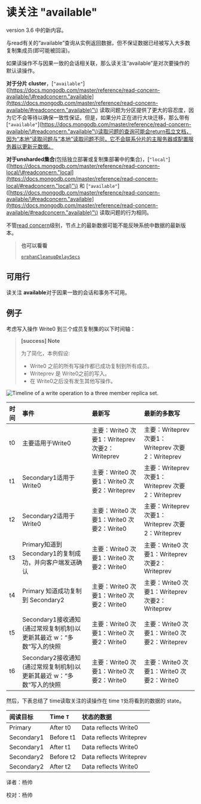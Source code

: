 # 读关注 "available"

version 3.6 中的新内容。

与read有关的“available”查询从实例返回数据，但不保证数据已经被写入大多数复制集成员\(即可能被回滚\)。

如果读操作不与因果一致的会话相关联，那么读关注“available”是对次要操作的默认读操作。

**对于分片 cluster**，\[`"available"`\]\([https://docs.mongodb.com/master/reference/read-concern-available/\#readconcern."available](https://docs.mongodb.com/master/reference/read-concern-available/#readconcern."available)"\) 读取问题为分区提供了更大的容忍度，因为它不会等待以确保一致性保证。但是，如果分片正在进行大块迁移，那么带有 \[`"available"`\]\([https://docs.mongodb.com/master/reference/read-concern-available/\#readconcern."available"\)读取问题的查询可能会return孤立文档，因为“本地”读取问题与“本地”读取问题不同，它不会联系分片的主服务器或配置服务器以更新元数据。](https://docs.mongodb.com/master/reference/read-concern-available/#readconcern."available"%29读取问题的查询可能会return孤立文档，因为“本地”读取问题与“本地”读取问题不同，它不会联系分片的主服务器或配置服务器以更新元数据。)

**对于unsharded集合**\(包括独立部署或复制集部署中的集合\)，\[`"local"`\]\([https://docs.mongodb.com/master/reference/read-concern-local/\#readconcern."local](https://docs.mongodb.com/master/reference/read-concern-local/#readconcern."local)"\) 和 \[`"available"`\]\([https://docs.mongodb.com/master/reference/read-concern-available/\#readconcern."available](https://docs.mongodb.com/master/reference/read-concern-available/#readconcern."available)"\) 读取问题的行为相同。

不管[read concern](https://docs.mongodb.com/master/reference/glossary/#term-read-concern)级别，节点上的最新数据可能不能反映系统中数据的最新版本。

> **也可以看看**
>
> [`orphanCleanupDelaySecs`](https://docs.mongodb.com/master/reference/parameters/#param.orphanCleanupDelaySecs)

## 可用行

读关注 **available**对于因果一致的会话和事务不可用。

## 例子

考虑写入操作 Write0 到三个成员复制集的以下时间轴：

> **\[success\] Note**
>
> 为了简化，本例假设:
>
> * Write0 之前的所有写操作都已成功复制到所有成员。
> * Writeprev 是 Write0之前的写入。
> * 在 Write0之后没有发生其他写操作。

![Timeline of a write operation to a three member replica set.](https://docs.mongodb.com/manual/_images/read-concern-write-timeline.svg)

| 时间 | 事件 | 最新写 | 最新的多数写 |
| :--- | :--- | :--- | :--- |
| t0 | 主要适用于Write0 | 主要：Write0 次要1：Writeprev 次要2：Writeprev | 主要：Writeprev 次要1：Writeprev 次要2：Writeprev |
| t1 | Secondary1适用于Write0 | 主要：Write0 次要1：Write0 次要2：Writeprev | 主要：Writeprev 次要1：Writeprev 次要2：Writeprev |
| t2 | Secondary2适用于Write0 | 主要：Write0 次要1：Write0 次要2：Write0 | 主要：Writeprev 次要1：Writeprev 次要2：Writeprev |
| t3 | Primary知道到Secondary1的复制成功，并向客户端发送确认 | 主要：Write0 次要1：Write0 次要2：Write0 | 主要：Write0 次要1：Writeprev 次要2：Writeprev |
| t4 | Primary 知道成功复制到 Secondary2 | 主要：Write0 次要1：Write0 次要2：Write0 | 主要：Write0 次要1：Writeprev 次要2：Writeprev |
| t5 | Secondary1接收通知\(通过常规复制机制\)以更新其最近 w：“多数”写入的快照 | 主要：Write0 次要1：Write0 次要2：Write0 | 主要：Write0 次要1：Write0 次要2：Writeprev |
| t6 | Secondary2接收通知\(通过常规复制机制\)以更新其最近 w：“多数”写入的快照 | 主要：Write0 次要1：Write0 次要2：Write0 | 主要：Write0 次要1：Write0 次要2：Write0 |

然后，下表总结了 time读取关注的读操作在 time `T`处将看到的数据的 state。

| 阅读目标 | Time `T` | 状态的数据 |
| :--- | :--- | :--- |
| Primary | After t0 | Data reflects Write0 |
| Secondary1 | Before t1 | Data reflects Writeprev |
| Secondary1 | After t1 | Data reflects Write0 |
| Secondary2 | Before t2 | Data reflects Writeprev |
| Secondary2 | After t2 | Data reflects Write0 |

译者：杨帅

校对：杨帅

